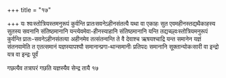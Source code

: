 +++
title = "१७"

+++
यः श्वःस्तोत्रियस्तमनुरूपं कुर्वन्ति प्रातःसवनेऽहीनसंतत्यै यथा वा एकाहः
सुत एवमहीनस्तद्यथैकाहस्य सुतस्य सवनानि संतिष्ठमानानि
यन्त्येवमेवा-हीनस्याहानि संतिष्ठमानानि
यन्ति तद्यच्छ्वःस्तोत्रियमनुरूपं कुर्वन्ति प्रातः-सवनेऽहीनसंतत्या
अहीनमेव तत्संतन्वन्ति ते वै देवाश्च ऋषयश्चाद्रि यन्त
समानेन यज्ञं संतनवामेति त एतत्समानं यज्ञस्यापश्यौ
समानान्प्रगा-थान्समानीः प्रतिपदः समानानि
सूक्तान्योकःसारी वा इन्द्रो यत्र वा इन्द्रः
पूर्वं 

गछत्यैव तत्रापरं गछति यज्ञस्यैव सेन्द्र तायै १७




 


